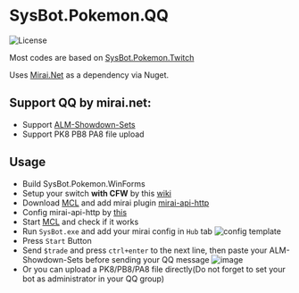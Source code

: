# SysBot.Pokemon.QQ
![License](https://img.shields.io/badge/License-AGPLv3-blue.svg)

Most codes are based on [SysBot.Pokemon.Twitch](https://github.com/kwsch/SysBot.NET/tree/master/SysBot.Pokemon.Twitch)

Uses [Mirai.Net](https://github.com/SinoAHpx/Mirai.Net) as a dependency via Nuget.

## Support QQ by mirai.net:
- Support [ALM-Showdown-Sets](https://github.com/architdate/PKHeX-Plugins/wiki/ALM-Showdown-Sets)
- Support PK8 PB8 PA8 file upload

## Usage
- Build SysBot.Pokemon.WinForms
- Setup your switch **with CFW** by this [wiki](https://github.com/kwsch/SysBot.NET/wiki/Bot-Startup-Details)
- Download [MCL](https://github.com/iTXTech/mirai-console-loader) and add mirai plugin [mirai-api-http](https://github.com/project-mirai/mirai-api-http)
- Config mirai-api-http by [this](https://github.com/project-mirai/mirai-api-http/blob/master/README.md)
- Start [MCL](https://github.com/iTXTech/mirai-console-loader) and check if it works
- Run `SysBot.exe` and add your mirai config in `Hub` tab
![config template](https://user-images.githubusercontent.com/8280291/154100318-408b2b80-25aa-4c0b-aaec-4556fd0b07e0.png)
- Press `Start` Button
- Send `$trade` and press `ctrl+enter` to the next line, then paste your ALM-Showdown-Sets before sending your QQ message
![image](https://user-images.githubusercontent.com/8280291/154101006-8bf68c61-76e3-4e00-bad5-9d692c5aabe2.png)
- Or you can upload a PK8/PB8/PA8 file directly(Do not forget to set your bot as administrator in your QQ group)



